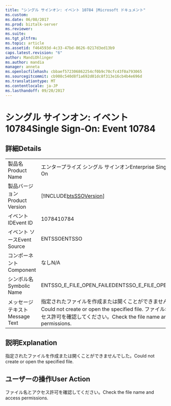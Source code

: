 ```yaml
---
title: "シングル サインオン: イベント 10784 |Microsoft ドキュメント"
ms.custom: 
ms.date: 06/08/2017
ms.prod: biztalk-server
ms.reviewer: 
ms.suite: 
ms.tgt_pltfrm: 
ms.topic: article
ms.assetid: f464593d-4c33-47bd-8626-0217d3ed13b9
caps.latest.revision: "6"
author: MandiOhlinger
ms.author: mandia
manager: anneta
ms.openlocfilehash: cbbaef572306862254cf0b9c70cfc43f0a793065
ms.sourcegitcommit: cb908c540d8f1a692d01dc8f313e16cb4b4e696d
ms.translationtype: MT
ms.contentlocale: ja-JP
ms.lasthandoff: 09/20/2017
---
```

# <a name="single-sign-on-event-10784"></a><span data-ttu-id="75390-102">シングル サインオン: イベント 10784</span><span class="sxs-lookup"><span data-stu-id="75390-102">Single Sign-On: Event 10784</span></span>
## <a name="details"></a><span data-ttu-id="75390-103">詳細</span><span class="sxs-lookup"><span data-stu-id="75390-103">Details</span></span>  
  
|||  
|-|-|  
|<span data-ttu-id="75390-104">製品名</span><span class="sxs-lookup"><span data-stu-id="75390-104">Product Name</span></span>|<span data-ttu-id="75390-105">エンタープライズ シングル サインオン</span><span class="sxs-lookup"><span data-stu-id="75390-105">Enterprise Single Sign-On</span></span>|  
|<span data-ttu-id="75390-106">製品バージョン</span><span class="sxs-lookup"><span data-stu-id="75390-106">Product Version</span></span>|[!INCLUDE[btsSSOVersion](../includes/btsssoversion-md.md)]|  
|<span data-ttu-id="75390-107">イベント ID</span><span class="sxs-lookup"><span data-stu-id="75390-107">Event ID</span></span>|<span data-ttu-id="75390-108">10784</span><span class="sxs-lookup"><span data-stu-id="75390-108">10784</span></span>|  
|<span data-ttu-id="75390-109">イベント ソース</span><span class="sxs-lookup"><span data-stu-id="75390-109">Event Source</span></span>|<span data-ttu-id="75390-110">ENTSSO</span><span class="sxs-lookup"><span data-stu-id="75390-110">ENTSSO</span></span>|  
|<span data-ttu-id="75390-111">コンポーネント</span><span class="sxs-lookup"><span data-stu-id="75390-111">Component</span></span>|<span data-ttu-id="75390-112">なし</span><span class="sxs-lookup"><span data-stu-id="75390-112">N/A</span></span>|  
|<span data-ttu-id="75390-113">シンボル名</span><span class="sxs-lookup"><span data-stu-id="75390-113">Symbolic Name</span></span>|<span data-ttu-id="75390-114">ENTSSO_E_FILE_OPEN_FAILED</span><span class="sxs-lookup"><span data-stu-id="75390-114">ENTSSO_E_FILE_OPEN_FAILED</span></span>|  
|<span data-ttu-id="75390-115">メッセージ テキスト</span><span class="sxs-lookup"><span data-stu-id="75390-115">Message Text</span></span>|<span data-ttu-id="75390-116">指定されたファイルを作成または開くことができませんでした。</span><span class="sxs-lookup"><span data-stu-id="75390-116">Could not create or open the specified file.</span></span> <span data-ttu-id="75390-117">ファイル名とアクセス許可を確認してください。</span><span class="sxs-lookup"><span data-stu-id="75390-117">Check the file name and access permissions.</span></span>|  
  
## <a name="explanation"></a><span data-ttu-id="75390-118">説明</span><span class="sxs-lookup"><span data-stu-id="75390-118">Explanation</span></span>  
 <span data-ttu-id="75390-119">指定されたファイルを作成または開くことができませんでした。</span><span class="sxs-lookup"><span data-stu-id="75390-119">Could not create or open the specified file.</span></span>  
  
## <a name="user-action"></a><span data-ttu-id="75390-120">ユーザーの操作</span><span class="sxs-lookup"><span data-stu-id="75390-120">User Action</span></span>  
 <span data-ttu-id="75390-121">ファイル名とアクセス許可を確認してください。</span><span class="sxs-lookup"><span data-stu-id="75390-121">Check the file name and access permissions.</span></span>